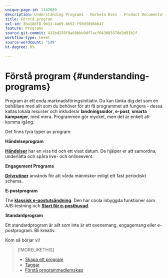```yaml
---
unique-page-id: 1147089
description: Understanding Programs - Marketo Docs - Product Documentation
title: Förstå program
exl-id: 3ba18df8-9b31-4a69-bb52-f50d3896bb47
feature: Programs
source-git-commit: 431bd258f9a68bbb9df7acf043085578d3d91b1f
workflow-type: tm+mt
source-wordcount: '149'
ht-degree: 0%

---
```


# Förstå program {#understanding-programs}

Program är ett enda marknadsföringsinitiativ. Du kan tänka dig det som en behållare med allt som du behöver för att få programmet att fungera - dessa kallas lokala resurser och inkluderar **landningssidor**, **e-post**, **smarta kampanjer**, med mera. Programmen gör mycket, men det är enkelt att komma igång.

Det finns fyra typer av program:

**Händelseprogram**

**[Händelser](/help/marketo/product-docs/demand-generation/events/understanding-events/understanding-event-programs.md)** har en viss tid och ett visst datum. De hjälper er att samordna, underlätta och spåra live- och onlineevent.

**Engagement Programs**

**[Drivrutiner](/help/marketo/product-docs/email-marketing/drip-nurturing/creating-an-engagement-program/understanding-engagement-programs.md)** används för att vårda människor enligt ett fast periodiskt schema.

**E-postprogram**

The **[klassisk e-postutsändning](/help/marketo/product-docs/email-marketing/email-programs/creating-an-email-program/understanding-email-programs.md)**. Den har coola inbyggda funktioner som A/B-testning och **[Start för e-posthuvud](/help/marketo/product-docs/email-marketing/email-programs/email-program-actions/head-start-for-email-programs.md)**.

**Standardprogram**

Ett standardprogram är allt som inte är ett evenemang, engagemang eller e-postprogram. Bli kreativ.

Kom så börjar vi!

>[!MORELIKETHIS]
>
>* [Skapa ett program](/help/marketo/product-docs/email-marketing/email-programs/creating-an-email-program/create-an-email-program.md)
>* [Taggar](/help/marketo/product-docs/core-marketo-concepts/programs/working-with-programs/understanding-tags.md)
>* [Förstå programmedlemskap](/help/marketo/product-docs/core-marketo-concepts/programs/creating-programs/understanding-program-membership.md)
